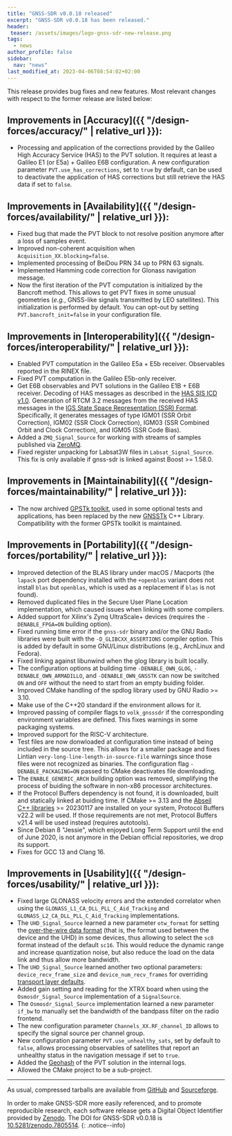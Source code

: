 ```yaml
---
title: "GNSS-SDR v0.0.18 released"
excerpt: "GNSS-SDR v0.0.18 has been released."
header:
 teaser: /assets/images/logo-gnss-sdr-new-release.png
tags:
  - news
author_profile: false
sidebar:
  nav: "news"
last_modified_at: 2023-04-06T08:54:02+02:00
---
```


This release provides bug fixes and new features. Most relevant changes with
respect to the former release are listed below:

## Improvements in [Accuracy]({{ "/design-forces/accuracy/" | relative_url }}):

- Processing and application of the corrections provided by the Galileo High
  Accuracy Service (HAS) to the PVT solution. It requires at least a Galileo E1
  (or E5a) + Galileo E6B configuration. A new configuration parameter
  `PVT.use_has_corrections`, set to `true` by default, can be used to deactivate
  the application of HAS corrections but still retrieve the HAS data if set to
  `false`.

## Improvements in [Availability]({{ "/design-forces/availability/" | relative_url }}):

- Fixed bug that made the PVT block to not resolve position anymore after a loss
  of samples event.
- Improved non-coherent acquisition when `Acquisition_XX.blocking=false`.
- Implemented processing of BeiDou PRN 34 up to PRN 63 signals.
- Implemented Hamming code correction for Glonass navigation message.
- Now the first iteration of the PVT computation is initialized by the Bancroft
  method. This allows to get PVT fixes in some unusual geometries (_e.g._,
  GNSS-like signals transmitted by LEO satellites). This initialization is
  performed by default. You can opt-out by setting `PVT.bancroft_init=false` in
  your configuration file.

## Improvements in [Interoperability]({{ "/design-forces/interoperability/" | relative_url }}):

- Enabled PVT computation in the Galileo E5a + E5b receiver. Observables
  reported in the RINEX file.
- Fixed PVT computation in the Galileo E5b-only receiver.
- Get E6B observables and PVT solutions in the Galileo E1B + E6B receiver.
  Decoding of HAS messages as described in the
  [HAS SIS ICD v1.0](https://www.gsc-europa.eu/sites/default/files/sites/all/files/Galileo_HAS_SIS_ICD_v1.0.pdf).
  Generation of RTCM 3.2 messages from the received HAS messages in the
  [IGS State Space Representation (SSR) Format](https://files.igs.org/pub/data/format/igs_ssr_v1.pdf).
  Specifically, it generates messages of type IGM01 (SSR Orbit Correction),
  IGM02 (SSR Clock Correction), IGM03 (SSR Combined Orbit and Clock Correction),
  and IGM05 (SSR Code Bias).
- Added a `ZMQ_Signal_Source` for working with streams of samples published via
  [ZeroMQ](https://zeromq.org/).
- Fixed register unpacking for Labsat3W files in `Labsat_Signal_Source`. This
  fix is only available if gnss-sdr is linked against Boost >= 1.58.0.

## Improvements in [Maintainability]({{ "/design-forces/maintainability/" | relative_url }}):

- The now archived [GPSTk toolkit](https://github.com/SGL-UT/GPSTk), used in
  some optional tests and applications, has been replaced by the new
  [GNSSTk](https://github.com/SGL-UT/gnsstk) C++ Library. Compatibility with the
  former GPSTk toolkit is maintained.

## Improvements in [Portability]({{ "/design-forces/portability/" | relative_url }}):

- Improved detection of the BLAS library under macOS / Macports (the `lapack`
  port dependency installed with the `+openblas` variant does not install `blas`
  but `openblas`, which is used as a replacement if `blas` is not found).
- Removed duplicated files in the Secure User Plane Location implementation,
  which caused issues when linking with some compilers.
- Added support for Xilinx's Zynq UltraScale+ devices (requires the
  `-DENABLE_FPGA=ON` building option).
- Fixed running time error if the `gnss-sdr` binary and/or the GNU Radio
  libraries were built with the `-D_GLIBCXX_ASSERTIONS` compiler option. This is
  added by default in some GNU/Linux distributions (e.g., ArchLinux and Fedora).
- Fixed linking against libunwind when the glog library is built locally.
- The configuration options at building time `-DENABLE_OWN_GLOG`,
  `-DENABLE_OWN_ARMADILLO`, and `-DENABLE_OWN_GNSSTK` can now be switched `ON`
  and `OFF` without the need to start from an empty buiding folder.
- Improved CMake handling of the spdlog library used by GNU Radio >= 3.10.
- Make use of the C++20 standard if the environment allows for it.
- Improved passing of compiler flags to `volk_gnsssdr` if the corresponding
  environment variables are defined. This fixes warnings in some packaging
  systems.
- Improved support for the RISC-V architecture.
- Test files are now donwloaded at configuration time instead of being included
  in the source tree. This allows for a smaller package and fixes Lintian
  `very-long-line-length-in-source-file` warnings since those files were not
  recognized as binaries. The configuration flag `-DENABLE_PACKAGING=ON` passed
  to CMake deactivates file downloading.
- The `ENABLE_GENERIC_ARCH` building option was removed, simplifying the process
  of buiding the software in non-x86 processor architectures.
- If the Protocol Buffers dependency is not found, it is downloaded, built and
  statically linked at buiding time. If CMake >= 3.13 and the
  [Abseil C++ libraries](https://github.com/abseil/abseil-cpp) >= 20230117 are
  installed on your system, Protocol Buffers v22.2 will be used. If those
  requirements are not met, Protocol Buffers v21.4 will be used instead
  (requires autotools).
- Since Debian 8 "Jessie", which enjoyed Long Term Support until the end of June
  2020, is not anymore in the Debian official repositories, we drop its support.
- Fixes for GCC 13 and Clang 16.

## Improvements in [Usability]({{ "/design-forces/usability/" | relative_url }}):

- Fixed large GLONASS velocity errors and the extended correlator when using the
  `GLONASS_L1_CA_DLL_PLL_C_Aid_Tracking` and
  `GLONASS_L2_CA_DLL_PLL_C_Aid_Tracking` implementations.
- The `UHD_Signal_Source` learned a new parameter `otw_format` for setting the
  [over-the-wire data format](https://files.ettus.com/manual/page_configuration.html#config_stream_args_otw_format)
  (that is, the format used between the device and the UHD) in some devices,
  thus allowing to select the `sc8` format instead of the default `sc16`. This
  would reduce the dynamic range and increase quantization noise, but also
  reduce the load on the data link and thus allow more bandwidth.
- The `UHD_Signal_Source` learned another two optional parameters:
  `device_recv_frame_size` and `device_num_recv_frames` for overriding
  [transport layer defaults](https://files.ettus.com/manual/page_transport.html).
- Added gain setting and reading for the XTRX board when using the
  `Osmosdr_Signal_Source` implementation of a `SignalSource`.
- The `Osmosdr_Signal_Source` implementation learned a new parameter `if_bw` to
  manually set the bandwidth of the bandpass filter on the radio frontend.
- The new configuration parameter `Channels_XX.RF_channel_ID` allows to specify
  the signal source per channel group.
- New configuration parameter `PVT.use_unhealthy_sats`, set by default to
  `false`, allows processing observables of satellites that report an unhealthy
  status in the navigation message if set to `true`.
- Added the [Geohash](https://en.wikipedia.org/wiki/Geohash) of the PVT solution
  in the internal logs.
- Allowed the CMake project to be a sub-project.

-----


As usual, compressed tarballs are available from [GitHub](https://github.com/gnss-sdr/gnss-sdr/releases/tag/v0.0.18) and [Sourceforge](https://sourceforge.net/projects/gnss-sdr/).

<a href="https://doi.org/10.5281/zenodo.7805514" ><i class="ai ai-fw ai-doi ai-lg" aria-hidden="true"></i></a>In order to make GNSS-SDR more easily referenced, and to promote reproducible research, each software release gets a Digital Object Identifier provided by [Zenodo](https://zenodo.org/faq). The DOI for GNSS-SDR v0.0.18 is [10.5281/zenodo.7805514](https://doi.org/10.5281/zenodo.7805514).
{: .notice--info}
